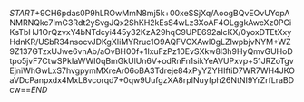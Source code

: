 $START$+9CH6pdas0P9hLROwMmN8mj5k+00xeSSjXq/AoogBQvEOvUYopANMRNQkc7ImG3Rdt2ySvgJQx2ShKH2kEsS4wLz3XoAF4OLggkAwcXz0PCiKsTbHJ1OrQzvxY4bNTdcyi445y32KzA29hqC9UPE692aIcKX/0yoxDTEtXxyHdnKR/USbR34nsocvJDKgXIiMYRruc1O9AQFVOXAwI0gLZlwpbjvNYM+WZ9Z137GTzxUJwe6vnAb/aOvBH00f+1IxuFzPz10EvSXkw8l3h9HyQmvGUHoDtpo5jvF7CtwSPkIaWWI0qBmGkUlUn6V+odRnFn1sikYeAVUPxvp+51JRZoTgvEjniWhGwLxS7hvgpymMXreAr06oBA3Tdreje84xPyYZYHIftiD7WR7WH4JKOaVDcPanpxdx4MxL8vcorqd7+0qw9UufgzXA8rpINuyfph26NtNI9YrZrfLraBDcw==$END$